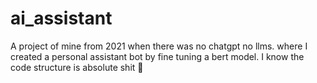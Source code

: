 # ai_assistant
A project of mine from 2021 when there was no chatgpt no llms. where I created a personal assistant bot by fine tuning a bert model. I know the code structure is absolute shit 🤣 
